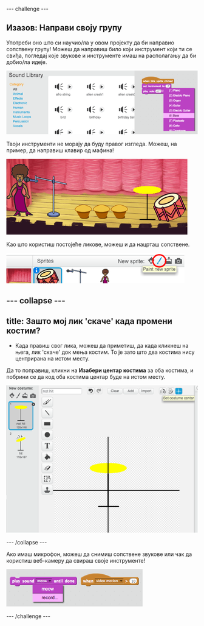 \--- challenge \---

## Изазов: Направи своју групу

Употреби оно што си научио/ла у овом пројекту да би направио сопствену групу! Можеш да направиш било који инструмент који ти се свиђа, погледај које звукове и инструменте имаш на располагању да би добио/ла идеје.

![слика екрана](images/band-ideas.png)

Твоји инструменти не морају да буду правог изгледа. Можеш, на пример, да направиш клавир од мафина!

![слика екрана](images/band-piano.png)

Као што користиш постојеће ликове, можеш и да нацрташ сопствене.

![слика екрана](images/band-draw.png)

## \--- collapse \---

## title: Зашто мој лик 'скаче' када промени костим?

+ Када прaвиш свог лика, можеш да приметиш, да када кликнеш на њега, лик 'скаче' док мења костим. То је зато што два костима нису центрирана на истом месту.

Да то поправиш, кликни на **Изабери центар костима** за оба костима, и побрини се да код оба костима центар буде на истом месту.

![слика екрана](images/band-center.png)

\--- /collapse \---

Ако имаш микрофон, можеш да снимиш сопствене звукове или чак да користиш веб-камеру да свираш своје инструменте!

![слика екрана](images/band-io.png)

\--- /challenge \---